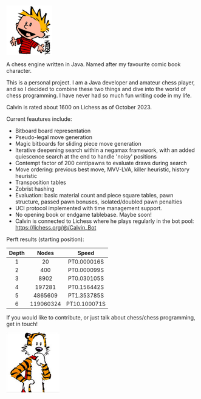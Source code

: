 <img src="src/main/resources/calvin.png" width="120">

A chess engine written in Java. Named after my favourite comic book character.

This is a personal project. I am a Java developer and amateur chess player, and so I decided to combine these two things and dive into the world of chess programming. I have never had so much fun writing code in my life.

Calvin is rated about 1600 on Lichess as of October 2023.

Current feautures include:

- Bitboard board representation
- Pseudo-legal move generation
- Magic bitboards for sliding piece move generation
- Iterative deepening search within a negamax framework, with an added quiescence search at the end to handle 'noisy' positions
- Contempt factor of 200 centipawns to evaluate draws during search
- Move ordering: previous best move, MVV-LVA, killer heuristic, history heuristic
- Transposition tables
- Zobrist hashing
- Evaluation: basic material count and piece square tables, pawn structure, passed pawn bonuses, isolated/doubled pawn penalties
- UCI protocol implemented with time management support.
- No opening book or endgame tablebase. Maybe soon!
- Calvin is connected to Lichess where he plays regularly in the bot pool: https://lichess.org/@/Calvin_Bot

Perft results (starting position):

| 	Depth	 | 	Nodes	 | 	Speed	 | 
| 	:-----:	 | 	:-----:	 | 	:-----:	 | 
| 1     | 20        | PT0.000016S  |
| 2     | 400       | PT0.000099S  |
| 3     | 8902      | PT0.030105S  |
| 4     | 197281    | PT0.156442S  |
| 5     | 4865609   | PT1.353785S  |
| 6     | 119060324 | PT10.100071S |

If you would like to contribute, or just talk about chess/chess programming, get in touch!

<img src="src/main/resources/hobbes.png" width="140">
